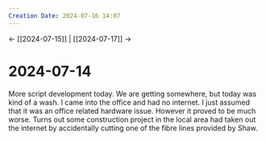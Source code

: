 ```yaml
---
Creation Date: 2024-07-16 14:07
---
```


<- [[2024-07-15]] | [[2024-07-17]]  ->

# 2024-07-14
More script development today. We are getting somewhere, but today was kind of a wash. I came into the office and had no internet. I just assumed that it was an office related hardware issue. However it proved to be much worse. Turns out some construction project in the local area had taken out the internet by accidentally cutting one of the fibre lines provided by Shaw.
